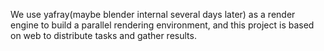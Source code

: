 We use yafray(maybe blender internal several days later) as a render engine to build a parallel rendering environment, and this project is based on web to distribute tasks and gather results.
